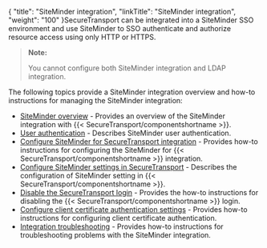 {
    "title": "SiteMinder integration",
    "linkTitle": "SiteMinder integration",
    "weight": "100"
}SecureTransport can be integrated into a SiteMinder SSO environment and use SiteMinder to SSO authenticate and authorize resource access using only HTTP or HTTPS.

> **Note:**
>
> You cannot configure both SiteMinder integration and LDAP integration.

The following topics provide a SiteMinder integration overview and how-to instructions for managing the SiteMinder integration:

-   <a href="c_st_siteminderoverview" class="MCXref xref">SiteMinder overview</a> - Provides an overview of the SiteMinder integration with {{< SecureTransport/componentshortname >}}.
-   <a href="c_st_siteminderuserauthentication" class="MCXref xref">User authentication</a> - Describes SiteMinder user authentication.
-   <a href="t_st_siteminderconfiguration" class="MCXref xref">Configure SiteMinder for SecureTransport integration</a> - Provides how-to instructions for configuring the SiteMinder for {{< SecureTransport/componentshortname >}} integration.
-   <a href="t_st_sitemindersecuretransportconfiguration" class="MCXref xref">Configure SiteMinder settings in SecureTransport</a> - Describes the configuration of SiteMinder setting in {{< SecureTransport/componentshortname >}}.
-   <a href="t_st_disablinglogin" class="MCXref xref">Disable the SecureTransport login</a> - Provides the how-to instructions for disabling the {{< SecureTransport/componentshortname >}} login.
-   <a href="t_st_configureclientcertificateauthentication" class="MCXref xref">Configure client certificate authentication settings</a> - Provides how-to instructions for configuring client certificate authentication.
-   <a href="t_st_siteminderintegrationtroubleshooting" class="MCXref xref">Integration troubleshooting</a> - Provides how-to instructions for troubleshooting problems with the SiteMinder integration.
